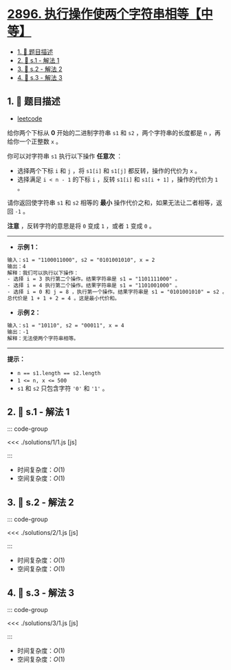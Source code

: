 # [2896. 执行操作使两个字符串相等【中等】](https://github.com/tnotesjs/TNotes.leetcode/tree/main/notes/2896.%20%E6%89%A7%E8%A1%8C%E6%93%8D%E4%BD%9C%E4%BD%BF%E4%B8%A4%E4%B8%AA%E5%AD%97%E7%AC%A6%E4%B8%B2%E7%9B%B8%E7%AD%89%E3%80%90%E4%B8%AD%E7%AD%89%E3%80%91)

<!-- region:toc -->

- [1. 📝 题目描述](#1--题目描述)
- [2. 🎯 s.1 - 解法 1](#2--s1---解法-1)
- [3. 🎯 s.2 - 解法 2](#3--s2---解法-2)
- [4. 🎯 s.3 - 解法 3](#4--s3---解法-3)

<!-- endregion:toc -->

## 1. 📝 题目描述

- [leetcode](https://leetcode.cn/problems/apply-operations-to-make-two-strings-equal/)

给你两个下标从 **0** 开始的二进制字符串 `s1` 和 `s2` ，两个字符串的长度都是 `n` ，再给你一个正整数 `x` 。

你可以对字符串 `s1` 执行以下操作 **任意次** ：

- 选择两个下标 `i` 和 `j` ，将 `s1[i]` 和 `s1[j]` 都反转，操作的代价为 `x` 。
- 选择满足 `i < n - 1` 的下标 `i` ，反转 `s1[i]` 和 `s1[i + 1]` ，操作的代价为 `1` 。

请你返回使字符串 `s1` 和 `s2` 相等的 **最小** 操作代价之和，如果无法让二者相等，返回 `-1` 。

**注意** ，反转字符的意思是将 `0` 变成 `1` ，或者 `1` 变成 `0` 。

---

- **示例 1：**

```txt
输入：s1 = "1100011000", s2 = "0101001010", x = 2
输出：4
解释：我们可以执行以下操作：
- 选择 i = 3 执行第二个操作。结果字符串是 s1 = "1101111000" 。
- 选择 i = 4 执行第二个操作。结果字符串是 s1 = "1101001000" 。
- 选择 i = 0 和 j = 8 ，执行第一个操作。结果字符串是 s1 = "0101001010" = s2 。
总代价是 1 + 1 + 2 = 4 。这是最小代价和。
```

- **示例 2：**

```txt
输入：s1 = "10110", s2 = "00011", x = 4
输出：-1
解释：无法使两个字符串相等。
```

---

**提示：**

- `n == s1.length == s2.length`
- `1 <= n, x <= 500`
- `s1` 和 `s2` 只包含字符 `'0'` 和 `'1'` 。

## 2. 🎯 s.1 - 解法 1

::: code-group

<<< ./solutions/1/1.js [js]

:::

- 时间复杂度：$O(1)$
- 空间复杂度：$O(1)$

## 3. 🎯 s.2 - 解法 2

::: code-group

<<< ./solutions/2/1.js [js]

:::

- 时间复杂度：$O(1)$
- 空间复杂度：$O(1)$

## 4. 🎯 s.3 - 解法 3

::: code-group

<<< ./solutions/3/1.js [js]

:::

- 时间复杂度：$O(1)$
- 空间复杂度：$O(1)$
